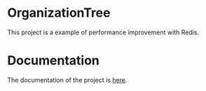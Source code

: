 # OrganizationTree
This project is a example of performance improvement with Redis.
# Documentation
The documentation of the project is <a href="http://mirkomaggioni.com/2016/03/12/improve-performance-of-a-recursive-method-with-redis/">here</a>.
